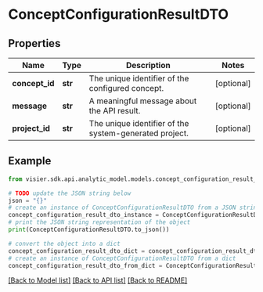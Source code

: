 # ConceptConfigurationResultDTO


## Properties

Name | Type | Description | Notes
------------ | ------------- | ------------- | -------------
**concept_id** | **str** | The unique identifier of the configured concept. | [optional] 
**message** | **str** | A meaningful message about the API result. | [optional] 
**project_id** | **str** | The unique identifier of the system-generated project. | [optional] 

## Example

```python
from visier.sdk.api.analytic_model.models.concept_configuration_result_dto import ConceptConfigurationResultDTO

# TODO update the JSON string below
json = "{}"
# create an instance of ConceptConfigurationResultDTO from a JSON string
concept_configuration_result_dto_instance = ConceptConfigurationResultDTO.from_json(json)
# print the JSON string representation of the object
print(ConceptConfigurationResultDTO.to_json())

# convert the object into a dict
concept_configuration_result_dto_dict = concept_configuration_result_dto_instance.to_dict()
# create an instance of ConceptConfigurationResultDTO from a dict
concept_configuration_result_dto_from_dict = ConceptConfigurationResultDTO.from_dict(concept_configuration_result_dto_dict)
```
[[Back to Model list]](../README.md#documentation-for-models) [[Back to API list]](../README.md#documentation-for-api-endpoints) [[Back to README]](../README.md)


